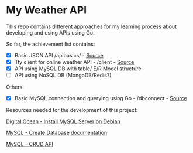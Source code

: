 # My Weather API

This repo contains different approaches for my learning process about developing and using APIs using Go.

So far, the achievement list contains:

- [x] Basic JSON API /apibasics/ - [Source](https://go.dev/doc/tutorial/web-service-gin)
- [x] Tty client for online weather API - /client - [Source](https://www.twilio.com/en-us/blog/check-weather-with-go)
- [x] API using MySQL DB with table/ E/R Model structure  
- [ ] API using NoSQL DB (MongoDB/Redis?) 

Others:
- [x] Basic MySQL connection and querying using Go - /dbconnect - [Source](https://go.dev/doc/tutorial/database-access#set_up_database)

Resources needed for the development of this project:

[Digital Ocean - Install MySQL Server on Debian](https://www.digitalocean.com/community/tutorials/how-to-install-the-latest-mysql-on-debian-10)

[MySQL - Create Database documentation](https://dev.mysql.com/doc/refman/8.4/en/create-table.html)

[MySQL - CRUD API](https://rameshfadatare.medium.com/golang-crud-rest-api-with-mysql-36713f43f470)
